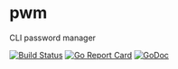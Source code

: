 # pwm
CLI password manager

[![Build Status](https://github.com/vkuznet/pwm/actions/workflows/go.yml/badge.svg)](https://github.com/vkuznet/pwm/actions/workflows/go.yml)
[![Go Report Card](https://goreportcard.com/badge/github.com/vkuznet/pwm)](https://goreportcard.com/report/github.com/vkuznet/pwm)
[![GoDoc](https://godoc.org/github.com/vkuznet/pwm?status.svg)](https://godoc.org/github.com/vkuznet/pwm)
